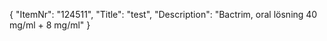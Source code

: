 {
  "ItemNr": "124511",
  "Title": "test",
  "Description": "Bactrim, oral lösning 40 mg/ml + 8 mg/ml"
}